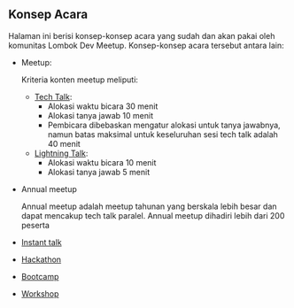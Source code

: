 ## Konsep Acara

Halaman ini berisi konsep-konsep acara yang sudah dan akan pakai oleh komunitas Lombok Dev Meetup. Konsep-konsep acara tersebut antara lain:

- Meetup:
  
  Kriteria konten meetup meliputi:
  
    - [Tech Talk](./tech-talk.md):
      - Alokasi waktu bicara 30 menit
      - Alokasi tanya jawab 10 menit
      - Pembicara dibebaskan mengatur alokasi untuk tanya jawabnya, namun batas maksimal untuk keseluruhan sesi tech talk adalah 40 menit
    - [Lightning Talk](./lightning-talk.md):
      - Alokasi waktu bicara 10 menit
      - Alokasi tanya jawab 5 menit
    
- Annual meetup

  Annual meetup adalah meetup tahunan yang berskala lebih besar dan dapat mencakup tech talk paralel. Annual meetup dihadiri lebih dari 200 peserta

- [Instant talk](./instant-talk.md)
- [Hackathon](./hackathon.md)
- [Bootcamp](./bootcamp.md)
- [Workshop](./workshop.md)
 

